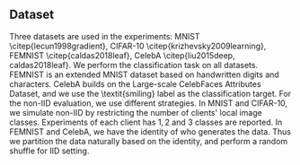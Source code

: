 ## Dataset

Three datasets are used in the experiments: MNIST \citep{lecun1998gradient}, CIFAR-10 \citep{krizhevsky2009learning}, FEMNIST \citep{caldas2018leaf}, CelebA \citep{liu2015deep, caldas2018leaf}. We perform the classification task on all datasets. FEMNIST is an extended MNIST dataset based on handwritten digits and characters. CelebA builds on the Large-scale CelebFaces Attributes Dataset, and we use the \textit{smiling} label as the classification target. For the non-IID evaluation, we use different strategies. In MNIST and CIFAR-10, we simulate non-IID by restricting the number of clients' local image classes. Experiments of each client has $1,2$ and $3$ classes are reported. In FEMNIST and CelebA, we have the identity of who generates the data. Thus we partition the data naturally based on the identity, and perform a random shuffle for IID setting.